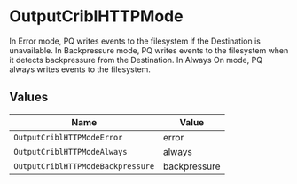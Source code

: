 # OutputCriblHTTPMode

In Error mode, PQ writes events to the filesystem if the Destination is unavailable. In Backpressure mode, PQ writes events to the filesystem when it detects backpressure from the Destination. In Always On mode, PQ always writes events to the filesystem.


## Values

| Name                              | Value                             |
| --------------------------------- | --------------------------------- |
| `OutputCriblHTTPModeError`        | error                             |
| `OutputCriblHTTPModeAlways`       | always                            |
| `OutputCriblHTTPModeBackpressure` | backpressure                      |